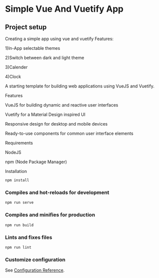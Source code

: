 # Simple Vue And Vuetify App

## Project setup
Creating a simple app using vue and vuetify
Features:

1)In-App selectable themes

2)Switch between dark and light theme

3)Calender

4)Clock

A starting template for building web applications using VueJS and Vuetify.

Features

VueJS for building dynamic and reactive user interfaces

Vuetify for a Material Design inspired UI

Responsive design for desktop and mobile devices

Ready-to-use components for common user interface elements

Requirements

NodeJS

npm (Node Package Manager)

Installation
```
npm install
```

### Compiles and hot-reloads for development
```
npm run serve
```

### Compiles and minifies for production
```
npm run build
```

### Lints and fixes files
```
npm run lint
```

### Customize configuration
See [Configuration Reference](https://cli.vuejs.org/config/).
